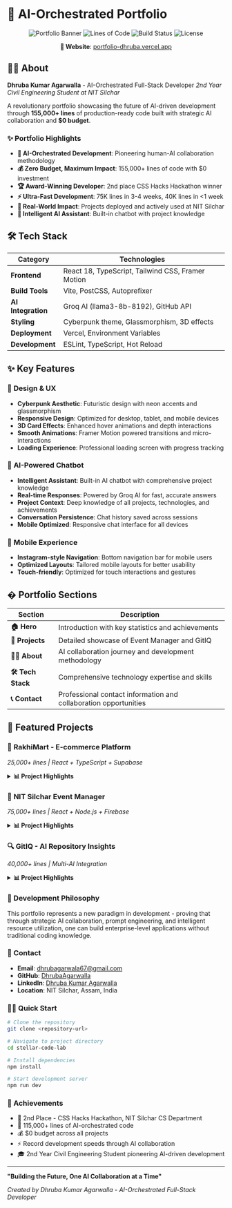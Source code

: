 # 🚀 AI-Orchestrated Portfolio

<div align="center">

![Portfolio Banner](https://img.shields.io/badge/Portfolio-AI--Orchestrated-blue?style=for-the-badge&logo=react)
![Lines of Code](https://img.shields.io/badge/Lines%20of%20Code-155K+-green?style=for-the-badge)
![Build Status](https://img.shields.io/badge/Build-Passing-brightgreen?style=for-the-badge)
![License](https://img.shields.io/badge/License-MIT-yellow?style=for-the-badge)

**🌟 Website**: [portfolio-dhruba.vercel.app](https://portfolio-dhruba.vercel.app/)

</div>

## 👨‍💻 About

**Dhruba Kumar Agarwalla** - AI-Orchestrated Full-Stack Developer
*2nd Year Civil Engineering Student at NIT Silchar*

A revolutionary portfolio showcasing the future of AI-driven development through **155,000+ lines** of production-ready code built with strategic AI collaboration and **$0 budget**.

### ✨ Portfolio Highlights

- **🤖 AI-Orchestrated Development**: Pioneering human-AI collaboration methodology
- **💰 Zero Budget, Maximum Impact**: 155,000+ lines of code with $0 investment
- **🏆 Award-Winning Developer**: 2nd place CSS Hacks Hackathon winner
- **⚡ Ultra-Fast Development**: 75K lines in 3-4 weeks, 40K lines in <1 week
- **🎯 Real-World Impact**: Projects deployed and actively used at NIT Silchar
- **🤖 Intelligent AI Assistant**: Built-in chatbot with project knowledge

## 🛠️ Tech Stack

<div align="center">

| Category | Technologies |
|----------|-------------|
| **Frontend** | React 18, TypeScript, Tailwind CSS, Framer Motion |
| **Build Tools** | Vite, PostCSS, Autoprefixer |
| **AI Integration** | Groq AI (llama3-8b-8192), GitHub API |
| **Styling** | Cyberpunk theme, Glassmorphism, 3D effects |
| **Deployment** | Vercel, Environment Variables |
| **Development** | ESLint, TypeScript, Hot Reload |

</div>

## ✨ Key Features

### 🎨 **Design & UX**
- **Cyberpunk Aesthetic**: Futuristic design with neon accents and glassmorphism
- **Responsive Design**: Optimized for desktop, tablet, and mobile devices
- **3D Card Effects**: Enhanced hover animations and depth interactions
- **Smooth Animations**: Framer Motion powered transitions and micro-interactions
- **Loading Experience**: Professional loading screen with progress tracking

### 🤖 **AI-Powered Chatbot**
- **Intelligent Assistant**: Built-in AI chatbot with comprehensive project knowledge
- **Real-time Responses**: Powered by Groq AI for fast, accurate answers
- **Project Context**: Deep knowledge of all projects, technologies, and achievements
- **Conversation Persistence**: Chat history saved across sessions
- **Mobile Optimized**: Responsive chat interface for all devices

### 📱 **Mobile Experience**
- **Instagram-style Navigation**: Bottom navigation bar for mobile users
- **Optimized Layouts**: Tailored mobile layouts for better usability
- **Touch-friendly**: Optimized for touch interactions and gestures

## � Portfolio Sections

| Section | Description |
|---------|-------------|
| **🏠 Hero** | Introduction with key statistics and achievements |
| **💼 Projects** | Detailed showcase of Event Manager and GitIQ |
| **👨‍💻 About** | AI collaboration journey and development methodology |
| **🛠️ Tech Stack** | Comprehensive technology expertise and skills |
| **📞 Contact** | Professional contact information and collaboration opportunities |

## 🚀 Featured Projects

### 🛒 **RakhiMart - E-commerce Platform**
*25,000+ lines | React + TypeScript + Supabase*

<details>
<summary><strong>📊 Project Highlights</strong></summary>

- **🏪 Full E-commerce Platform**: Complete online marketplace for Rakhi sales
- **💳 Payment Integration**: Cashfree with UPI, cards, and net banking support
- **🚚 Multi-Delivery Partners**: Delhivery, Shiprocket, Blue Dart, DTDC integration
- **🤖 AI-Generated Reviews**: Google Generative AI for product reviews
- **📊 Admin Dashboard**: Comprehensive order and inventory management
- **⚡ Real-time Features**: Live order tracking and stock management
- **🔒 Production Security**: Webhook validation and CORS protection
- **📧 Email Integration**: Multi-provider support (SendGrid, Mailgun, SES, Postmark)

**🔗 Links**: [GitHub](https://github.com/DhrubaAgarwalla/Rakhi-Final) | [Live Demo](https://rakhi-final.vercel.app/)

</details>

### 🎯 **NIT Silchar Event Manager**
*75,000+ lines | React + Node.js + Firebase*

<details>
<summary><strong>📊 Project Highlights</strong></summary>

- **🏢 Enterprise-Level Platform**: Comprehensive event management solution
- **📱 QR Code System**: Real-time attendance tracking with email automation
- **📊 Google Sheets Integration**: Automated data pipeline and reporting
- **⚡ Performance**: 70% reduction in event registration time
- **👥 Role-Based Access**: Admin, Club, and Participant management
- **💰 Budget**: Built with $0 investment through AI collaboration
- **⏱️ Timeline**: Completed in 3-4 weeks

**🔗 Links**: [GitHub](https://github.com/DhrubaAgarwalla/NITS-Event-Managment) | [Live Demo](https://nits-event-managment.vercel.app/)

</details>

### 🔍 **GitIQ - AI Repository Insights**
*40,000+ lines | Multi-AI Integration*

<details>
<summary><strong>📊 Project Highlights</strong></summary>

- **🤖 Multi-AI Integration**: Google Gemini, HuggingFace, and custom models
- **⚡ Ultra-Fast Analysis**: 0.12 seconds per commit analysis
- **📈 Health Scoring**: Advanced repository health and quality metrics
- **🔄 Real-time Processing**: Live repository analysis and insights
- **📊 Comprehensive Reports**: Detailed code quality and contribution analysis
- **⏱️ Timeline**: Built in less than a week
- **💰 Budget**: $0 investment through strategic AI orchestration

**🔗 Links**: [GitHub](https://github.com/DhrubaAgarwalla/gitiq) | [Live Demo](https://gitiq.vercel.app/)

</details>

### 🎯 Development Philosophy

This portfolio represents a new paradigm in development - proving that through strategic AI collaboration, prompt engineering, and intelligent resource utilization, one can build enterprise-level applications without traditional coding knowledge.

### 📧 Contact

- **Email**: dhrubagarwala67@gmail.com
- **GitHub**: [DhrubaAgarwalla](https://github.com/DhrubaAgarwalla)
- **LinkedIn**: [Dhruba Kumar Agarwalla](https://www.linkedin.com/in/dhruba-kumar-agarwalla-7a5346270/)
- **Location**: NIT Silchar, Assam, India

### 🏃‍♂️ Quick Start

```bash
# Clone the repository
git clone <repository-url>

# Navigate to project directory
cd stellar-code-lab

# Install dependencies
npm install

# Start development server
npm run dev
```

### 🌟 Achievements

- 🥈 2nd Place - CSS Hacks Hackathon, NIT Silchar CS Department
- 🚀 115,000+ lines of AI-orchestrated code
- 💰 $0 budget across all projects
- ⚡ Record development speeds through AI collaboration
- 🎓 2nd Year Civil Engineering Student pioneering AI-driven development

---

**"Building the Future, One AI Collaboration at a Time"**

*Created by Dhruba Kumar Agarwalla - AI-Orchestrated Full-Stack Developer*
